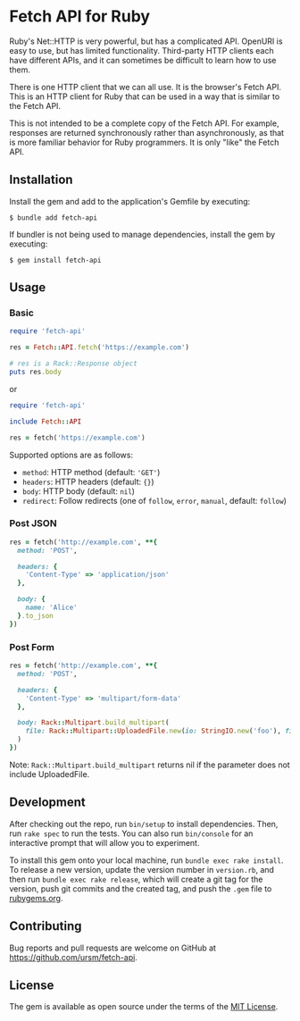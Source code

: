 # Fetch API for Ruby

Ruby's Net::HTTP is very powerful, but has a complicated API. OpenURI is easy to use, but has limited functionality. Third-party HTTP clients each have different APIs, and it can sometimes be difficult to learn how to use them.

There is one HTTP client that we can all use. It is the browser's Fetch API. This is an HTTP client for Ruby that can be used in a way that is similar to the Fetch API.

This is not intended to be a complete copy of the Fetch API. For example, responses are returned synchronously rather than asynchronously, as that is more familiar behavior for Ruby programmers. It is only "like" the Fetch API.

## Installation

Install the gem and add to the application's Gemfile by executing:

```
$ bundle add fetch-api
```

If bundler is not being used to manage dependencies, install the gem by executing:

```
$ gem install fetch-api
```

## Usage

### Basic

``` ruby
require 'fetch-api'

res = Fetch::API.fetch('https://example.com')

# res is a Rack::Response object
puts res.body
```

or

``` ruby
require 'fetch-api'

include Fetch::API

res = fetch('https://example.com')
```

Supported options are as follows:

- `method`: HTTP method (default: `'GET'`)
- `headers`: HTTP headers (default: `{}`)
- `body`: HTTP body (default: `nil`)
- `redirect`: Follow redirects (one of `follow`, `error`, `manual`, default: `follow`)

### Post JSON

``` ruby
res = fetch('http://example.com', **{
  method: 'POST',

  headers: {
    'Content-Type' => 'application/json'
  },

  body: {
    name: 'Alice'
  }.to_json
})
```

### Post Form

``` ruby
res = fetch('http://example.com', **{
  method: 'POST',

  headers: {
    'Content-Type' => 'multipart/form-data'
  },

  body: Rack::Multipart.build_multipart(
    file: Rack::Multipart::UploadedFile.new(io: StringIO.new('foo'), filename: 'foo.txt')
  )
})
```

Note: `Rack::Multipart.build_multipart` returns nil if the parameter does not include UploadedFile.

## Development

After checking out the repo, run `bin/setup` to install dependencies. Then, run `rake spec` to run the tests. You can also run `bin/console` for an interactive prompt that will allow you to experiment.

To install this gem onto your local machine, run `bundle exec rake install`. To release a new version, update the version number in `version.rb`, and then run `bundle exec rake release`, which will create a git tag for the version, push git commits and the created tag, and push the `.gem` file to [rubygems.org](https://rubygems.org).

## Contributing

Bug reports and pull requests are welcome on GitHub at https://github.com/ursm/fetch-api.

## License

The gem is available as open source under the terms of the [MIT License](https://opensource.org/licenses/MIT).
